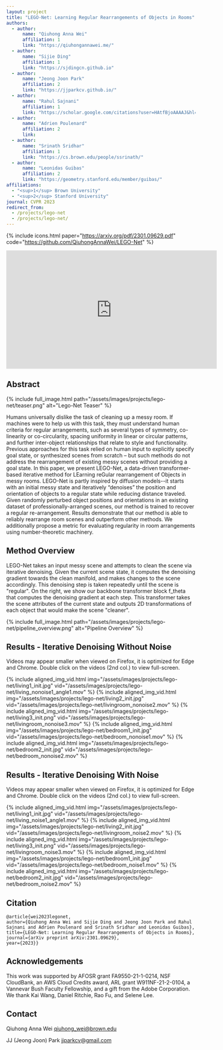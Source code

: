 ```yaml
---
layout: project
title: "LEGO-Net: Learning Regular Rearrangements of Objects in Rooms"
authors:
  - author:
      name: "Qiuhong Anna Wei"
      affiliation: 1
      link: "https://qiuhongannawei.me/"
  - author:
      name: "Sijie Ding"
      affiliation: 1
      link: "https://sjdingcn.github.io"
  - author:
      name: "Jeong Joon Park"
      affiliation: 2
      link: "https://jjparkcv.github.io/"
  - author:
      name: "Rahul Sajnani"
      affiliation: 1
      link: "https://scholar.google.com/citations?user=HAtfBjoAAAAJ&hl=en&oi=ao"
  - author:
      name: "Adrien Poulenard"
      affiliation: 2
      link:
  - author:
      name: "Srinath Sridhar"
      affiliation: 1
      link: "https://cs.brown.edu/people/ssrinath/"
  - author:
      name: "Leonidas Guibas"
      affiliation: 2
      link: "https://geometry.stanford.edu/member/guibas/"
affiliations:
  - "<sup>1</sup> Brown University"
  - "<sup>2</sup> Stanford University"
journal: CVPR 2023
redirect_from: 
  - /projects/lego-net
  - /projects/lego-net/
---
```


{% include icons.html paper="https://arxiv.org/pdf/2301.09629.pdf" code="https://github.com/QiuhongAnnaWei/LEGO-Net" %}

<div class="center">
    <iframe width="560" height="315" src="https://www.youtube.com/embed/Wzy7wdyc4cI" title="YouTube video player" frameborder="0" allow="accelerometer; autoplay; clipboard-write; encrypted-media; gyroscope; picture-in-picture; web-share" allowfullscreen></iframe>
</div>

## Abstract

{% include full_image.html path="/assets/images/projects/lego-net/teaser.png" alt="Lego-Net Teaser" %}

Humans universally dislike the task of cleaning up a messy room. If machines were to help us with this task, they must understand human criteria for regular arrangements, such as several types of symmetry, co-linearity or co-circularity, spacing uniformity in linear or circular patterns, and further inter-object relationships that relate to style and functionality. Previous approaches for this task relied on human input to explicitly specify goal state, or synthesized scenes from scratch – but such methods do not address the rearrangement of existing messy scenes without providing a goal state. In this paper, we present LEGO-Net, a data-driven transformer-based iterative method for LEarning reGular rearrangement of Objects in messy rooms. LEGO-Net is partly inspired by diffusion models--it starts with an initial messy state and iteratively “denoises” the position and orientation of objects to a regular state while reducing distance traveled. Given randomly perturbed object positions and orientations in an existing dataset of professionally-arranged scenes, our method is trained to recover a regular re-arrangement. Results demonstrate that our method is able to reliably rearrange room scenes and outperform other methods. We additionally propose a metric for evaluating regularity in room arrangements using number-theoretic machinery.

## Method Overview

LEGO-Net takes an input messy scene and attempts to clean the scene via iterative denoising. Given the current scene state, it computes the denoising gradient towards the clean manifold, and makes changes to the scene accordingly. This denoising step is taken repeatedly until the scene is "regular". On the right, we show our backbone transformer block f_theta that computes the denoising gradient at each step. This transformer takes the scene attributes of the current state and outputs 2D transformations of each object that would make the scene "cleaner".

{% include full_image.html path="/assets/images/projects/lego-net/pipeline_overview.png" alt="Pipeline Overview" %}

## Results - Iterative Denoising Without Noise

Videos may appear smaller when viewed on Firefox, it is optimized for Edge and Chrome. Double click on the videos (2nd col.) to view full-screen.

<div class="aligned-content">
    {% include aligned_img_vid.html img="/assets/images/projects/lego-net/living1_init.jpg" vid="/assets/images/projects/lego-net/living_nonoise1_angle1.mov" %}
    {% include aligned_img_vid.html img="/assets/images/projects/lego-net/living2_init.jpg" vid="/assets/images/projects/lego-net/livingroom_nonoise2.mov" %}
    {% include aligned_img_vid.html img="/assets/images/projects/lego-net/living3_init.png" vid="/assets/images/projects/lego-net/livingroom_nonoise3.mov" %}
    {% include aligned_img_vid.html img="/assets/images/projects/lego-net/bedroom1_init.jpg" vid="/assets/images/projects/lego-net/bedroom_nonoise1.mov" %}
    {% include aligned_img_vid.html img="/assets/images/projects/lego-net/bedroom2_init.jpg" vid="/assets/images/projects/lego-net/bedroom_nonoise2.mov" %}
</div>

## Results - Iterative Denoising With Noise

Videos may appear smaller when viewed on Firefox, it is optimized for Edge and Chrome. Double click on the videos (2nd col.) to view full-screen.

<div class="aligned-content">
    {% include aligned_img_vid.html img="/assets/images/projects/lego-net/living1_init.jpg" vid="/assets/images/projects/lego-net/living_noise1_angle1.mov" %}
    {% include aligned_img_vid.html img="/assets/images/projects/lego-net/living2_init.jpg" vid="/assets/images/projects/lego-net/livingroom_noise2.mov" %}
    {% include aligned_img_vid.html img="/assets/images/projects/lego-net/living3_init.png" vid="/assets/images/projects/lego-net/livingroom_noise3.mov" %}
    {% include aligned_img_vid.html img="/assets/images/projects/lego-net/bedroom1_init.jpg" vid="/assets/images/projects/lego-net/bedroom_noise1.mov" %}
    {% include aligned_img_vid.html img="/assets/images/projects/lego-net/bedroom2_init.jpg" vid="/assets/images/projects/lego-net/bedroom_noise2.mov" %}
</div>

## Citation

    @article{wei2023legonet,
    author={Qiuhong Anna Wei and Sijie Ding and Jeong Joon Park and Rahul Sajnani and Adrien Poulenard and Srinath Sridhar and Leonidas Guibas},
    title={LEGO-Net: Learning Regular Rearrangements of Objects in Rooms},
    journal={arXiv preprint arXiv:2301.09629},
    year={2023}}

## Acknowledgements

This work was supported by AFOSR grant FA9550-21-1-0214, NSF CloudBank, an AWS Cloud Credits award, ARL grant W911NF-21-2-0104, a Vannevar Bush Faculty Fellowship, and a gift from the Adobe Corporation. We thank Kai Wang, Daniel Ritchie, Rao Fu, and Selene Lee.

## Contact

Qiuhong Anna Wei [qiuhong_wei@brown.edu](qiuhong_wei@brown.edu)

JJ (Jeong Joon) Park [jjparkcv@gmail.com](jjparkcv@gmail.com)
